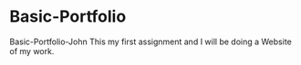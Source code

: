 # Basic-Portfolio
Basic-Portfolio-John
This my first assignment and I will be doing a Website of my work.
